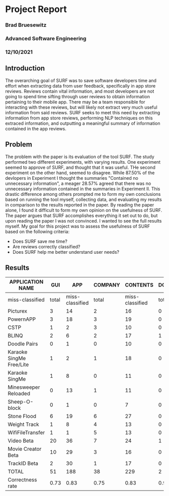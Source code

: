 # Project Report

### Brad Bruesewitz
### Advanced Software Engineering
### 12/10/2021

## Introduction 
The overarching goal of SURF was to save software developers time and effort when extracting data from user feedback, specifically in app store reviews. Reviews contain vital information, and most developers are not going to spend time sifting through user reviews to obtain information pertaining to their mobile app. There may be a team responsible for interacting with these reviews, but will likely not extract very much useful information from said reviews. SURF seeks to meet this need by extracting information from app store reviews, performing NLP techniques on this extraced information, and outputting a meaningful summary of information contained in the app reviews.

## Problem
The problem with the paper is its evaluation of the tool SURF. The study performed two different experiments, with varying results. One experiment seemed to approve of SURF, and thought that it was useful. THe second experiment on the other hand, seemed to disagree. While 87.50% of the devlopers in Experiment I thought the summaries "Contained no unnecessary information", a meager 28.57% agreed that there was no unnecessary information contained in the summaries in Experiment II. This drastic difference among others prompted me to form my own conclusions based on running the tool myself, collecting data, and evaluating my results in comparison to the results reported in the paper. By reading the paper alone, I found it difficult to form my own opinion on the usefulness of SURF. The paper argues that SURF accomplishes everything it set out to do, but upon reading the paper I was not convinced. I wanted to see the full results myself. My goal for this project was to assess the usefulness of SURF based on the following criteria:
  - Does SURF save me time?
  - Are reviews correctly classified?
  - Does SURF help me better understand user needs?

## Results
| APPLICATION NAME         | GUI   | APP             | COMPANY | CONTENTS        | DOWNLOAD | FEATURE/FUNC.   | IMPROVEMENT | MODEL           | PRICING | RESOURCES       | SECURITY | UPDATE/VERSION  | TOTAL |
| ------------------------ | ----- | --------------- | ------- | --------------- | -------- | --------------- | ----------- | --------------- | ------- | --------------- | -------- | --------------- | ----- |
| miss-classified          | total | miss-classified | total   | miss-classified | total    | miss-classified | total       | miss-classified | total   | miss-classified | total    | miss-classified | total | miss-classified | total | miss-classified | total | miss-classified | total | miss-classified | total | miss-classified | total | miss-classified | total |
| Picturex                 | 3     | 14              | 2       | 16              | 0        | 0               | 1           | 12              | 0       | 1               | 4        | 21              | 0     | 1 | 4 | 10 | 0 | 4 | 0 | 0 | 0 | 1 | 1 | 2 | 15 | 82 |
| PowernAPP                | 3     | 18              | 3       | 19              | 0        | 4               | 3           | 15              | 1       | 3               | 17       | 65              | 2     | 16 | 2 | 9 | 4 | 11 | 1 | 1 | 1 | 1 | 3 | 11 | 40 | 173 |
| CSTP                     | 1     | 2               | 3       | 10              | 0        | 0               | 0           | 0               | 0       | 0               | 3        | 8               | 1     | 2 | 0 | 0 | 0 | 0 | 0 | 0 | 0 | 0 | 1 | 3 | 9 | 25 |
| BLINQ                    | 2     | 6               | 2       | 17              | 1        | 2               | 2           | 12              | 0       | 1               | 4        | 25              | 0     | 1 | 0 | 2 | 0 | 0 | 0 | 0 | 0 | 10 | 1 | 5 | 12 | 81 |
| Doodle Pairs             | 0     | 1               | 0       | 10              | 0        | 0               | 0           | 3               | 0       | 1               | 0        | 8               | 0     | 0 | 0 | 1 | 0 | 1 | 0 | 2 | 0 | 0 | 0 | 1 | 0 | 28 |
| Karaoke SingMe Free/Lite | 1     | 2               | 1       | 18              | 0        | 0               | 0           | 10              | 0       | 4               | 1        | 22              | 0     | 0 | 0 | 0 | 0 | 1 | 0 | 1 | 0 | 0 | 0 | 1 | 3 | 59 |
| Karaoke SingMe           | 1     | 8               | 0       | 11              | 0        | 0               | 0           | 3               | 0       | 0               | 3        | 20              | 0     | 1 | 1 | 4 | 0 | 0 | 0 | 0 | 0 | 1 | 0 | 1 | 5 | 49 |
| Minesweeper Reloaded     | 0     | 13              | 1       | 11              | 0        | 0               | 0           | 1               | 0       | 1               | 10       | 23              | 1     | 3 | 0 | 1 | 0 | 1 | 0 | 0 | 0 | 0 | 0 | 5 | 12 | 59 |
| Sheep-O-block            | 0     | 1               | 0       | 7               | 0        | 0               | 0           | 0               | 0       | 1               | 0        | 8               | 0     | 0 | 0 | 1 | 0 | 1 | 0 | 0 | 0 | 0 | 0 | 0 | 0 | 19 |
| Stone Flood              | 6     | 19              | 6       | 27              | 0        | 0               | 1           | 11              | 0       | 5               | 7        | 58              | 1     | 11 | 1 | 12 | 2 | 10 | 0 | 0 | 0 | 0 | 0 | 15 | 24 | 168 |
| Weight Track             | 1     | 8               | 4       | 13              | 0        | 0               | 0           | 1               | 0       | 0               | 2        | 15              | 0     | 1 | 0 | 0 | 0 | 0 | 0 | 0 | 0 | 0 | 0 | 0 | 7 | 38 |
| WifiFileTransfer         | 1     | 1               | 5       | 13              | 0        | 0               | 3           | 5               | 0       | 1               | 5        | 16              | 0     | 0 | 4 | 4 | 0 | 0 | 0 | 1 | 0 | 0 | 1 | 1 | 19 | 42 |
| Video Beta               | 20    | 36              | 7       | 24              | 1        | 2               | 2           | 8               | 1       | 12              | 23       | 84              | 1     | 4 | 2 | 11 | 0 | 0 | 0 | 0 | 0 | 0 | 0 | 18 | 57 | 199 |
| Movie Creator Beta       | 10    | 29              | 3       | 16              | 0        | 0               | 4           | 7               | 0       | 0               | 7        | 46              | 1     | 6 | 0 | 3 | 0 | 0 | 0 | 1 | 0 | 0 | 2 | 9 | 27 | 117 |
| TrackID Beta             | 2     | 30              | 1       | 17              | 0        | 0               | 3           | 22              | 0       | 3               | 12       | 56              | 0     | 4 | 0 | 7 | 0 | 1 | 0 | 0 | 0 | 3 | 3 | 18 | 21 | 161 |
| TOTAL                    | 51    | 188             | 38      | 229             | 2        | 8               | 19          | 110             | 2       | 33              | 98       | 475             | 7     | 50 | 14 | 65 | 6 | 30 | 1 | 6 | 1 | 16 | 12 | 90 | 251 | 1300 |
| Correctness rate         | 0.73  | 0.83            | 0.75    | 0.83            | 0.94     | 0.79            | 0.86        | 0.78            | 0.80    | 0.83            | 0.94     | 0.87            | 0.81  |
